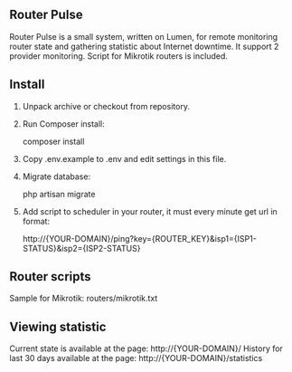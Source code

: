 ## Router Pulse

Router Pulse is a small system, written on Lumen, for remote monitoring router state and gathering statistic about Internet downtime.
It support 2 provider monitoring. Script for Mikrotik routers is included.

## Install

1. Unpack archive or checkout from repository.
2. Run Composer install:

    composer install

3. Copy .env.example to .env and edit settings in this file.
4. Migrate database:

    php artisan migrate

5. Add script to scheduler in your router, it must every minute get url in format:

    http://{YOUR-DOMAIN}/ping?key={ROUTER_KEY}&isp1={ISP1-STATUS}&isp2={ISP2-STATUS}

## Router scripts
Sample for Mikrotik: routers/mikrotik.txt

## Viewing statistic
Current state is available at the page: http://{YOUR-DOMAIN}/
History for last 30 days available at the page: http://{YOUR-DOMAIN}/statistics